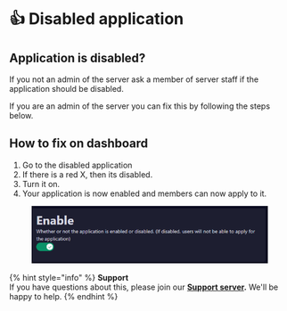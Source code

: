 # 👍 Disabled application

## Application is disabled?

If you not an admin of the server ask a member of server staff if the application should be disabled.

If you are an admin of the server you can fix this by following the steps below.

## How to fix on dashboard

1. Go to the disabled application
2. If there is a red X, then its disabled.&#x20;
3. Turn it on.&#x20;
4. Your application is now enabled and members can now apply to it.&#x20;

<figure><img src="../../.gitbook/assets/Enable" alt=""><figcaption></figcaption></figure>

{% hint style="info" %}
**Support**\
If you have questions about this, please join our [**Support server**](https://discord.com/invite/bDmc55c6zY)**.** We'll be happy to help.
{% endhint %}
